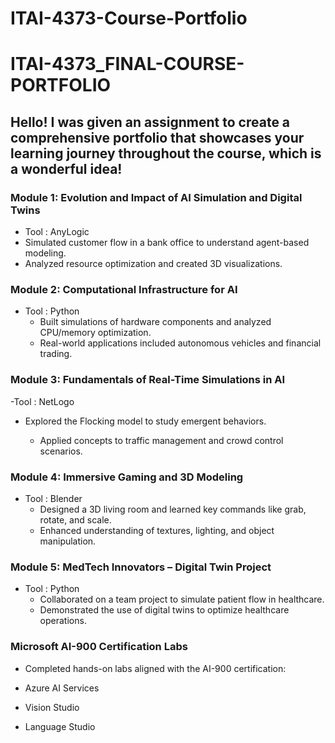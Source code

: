 # ITAI-4373-Course-Portfolio

# ITAI-4373_FINAL-COURSE-PORTFOLIO
## Hello! I was given an assignment to create a comprehensive portfolio that showcases your learning journey throughout the course, which  is a wonderful idea!


### Module 1: Evolution and Impact of AI Simulation and Digital Twins

- Tool : AnyLogic
 - Simulated customer flow in a bank office to understand agent-based modeling.
 - Analyzed resource optimization and created 3D visualizations.

### Module 2: Computational Infrastructure for AI

  - Tool : Python
    - Built simulations of hardware components and analyzed CPU/memory optimization.
    - Real-world applications included autonomous vehicles and financial trading.


### Module 3: Fundamentals of Real-Time Simulations in AI
  
  -Tool : NetLogo
      
   - Explored the Flocking model to study emergent behaviors.

      - Applied concepts to traffic management and crowd control scenarios.


### Module 4: Immersive Gaming and 3D Modeling

- Tool : Blender
   - Designed a 3D living room and learned key commands like grab, rotate, and scale.
    - Enhanced understanding of textures, lighting, and object manipulation.

### Module 5: MedTech Innovators – Digital Twin Project

- Tool : Python
  - Collaborated on a team project to simulate patient flow in healthcare.
  - Demonstrated the use of digital twins to optimize healthcare operations.

### Microsoft AI-900 Certification Labs

  - Completed hands-on labs aligned with the AI-900 certification:
    
  - Azure AI Services
  - Vision Studio
  - Language Studio
